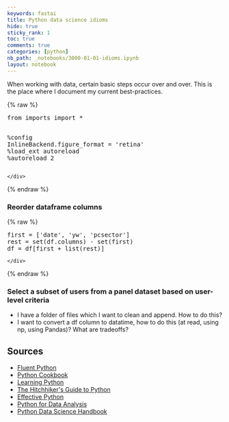 ```yaml
---
keywords: fastai
title: Python data science idioms
hide: true
sticky_rank: 1
toc: true
comments: true
categories: [python]
nb_path: _notebooks/3000-01-01-idioms.ipynb
layout: notebook
---
```


<!--
#################################################
### THIS FILE WAS AUTOGENERATED! DO NOT EDIT! ###
#################################################
# file to edit: _notebooks/3000-01-01-idioms.ipynb
-->

<div class="container" id="notebook-container">
        
<div class="cell border-box-sizing text_cell rendered"><div class="inner_cell">
<div class="text_cell_render border-box-sizing rendered_html">
<p>When working with data, certain basic steps occur over and over. This is the place where I document my current best-practices.</p>

</div>
</div>
</div>
    {% raw %}
    
<div class="cell border-box-sizing code_cell rendered">
<div class="input">

<div class="inner_cell">
    <div class="input_area">
<div class=" highlight hl-ipython3"><pre><span></span><span class="kn">from</span> <span class="nn">imports</span> <span class="kn">import</span> <span class="o">*</span>

<span class="o">%</span><span class="k">config</span> InlineBackend.figure_format = &#39;retina&#39;
<span class="o">%</span><span class="k">load_ext</span> autoreload
<span class="o">%</span><span class="k">autoreload</span> 2
</pre></div>

    </div>
</div>
</div>

</div>
    {% endraw %}

<div class="cell border-box-sizing text_cell rendered"><div class="inner_cell">
<div class="text_cell_render border-box-sizing rendered_html">
<h3 id="Reorder-dataframe-columns">Reorder dataframe columns<a class="anchor-link" href="#Reorder-dataframe-columns"> </a></h3>
</div>
</div>
</div>
    {% raw %}
    
<div class="cell border-box-sizing code_cell rendered">
<div class="input">

<div class="inner_cell">
    <div class="input_area">
<div class=" highlight hl-ipython3"><pre><span></span><span class="n">first</span> <span class="o">=</span> <span class="p">[</span><span class="s1">&#39;date&#39;</span><span class="p">,</span> <span class="s1">&#39;yw&#39;</span><span class="p">,</span> <span class="s1">&#39;pcsector&#39;</span><span class="p">]</span>
<span class="n">rest</span> <span class="o">=</span> <span class="nb">set</span><span class="p">(</span><span class="n">df</span><span class="o">.</span><span class="n">columns</span><span class="p">)</span> <span class="o">-</span> <span class="nb">set</span><span class="p">(</span><span class="n">first</span><span class="p">)</span>
<span class="n">df</span> <span class="o">=</span> <span class="n">df</span><span class="p">[</span><span class="n">first</span> <span class="o">+</span> <span class="nb">list</span><span class="p">(</span><span class="n">rest</span><span class="p">)]</span>
</pre></div>

    </div>
</div>
</div>

</div>
    {% endraw %}

<div class="cell border-box-sizing text_cell rendered"><div class="inner_cell">
<div class="text_cell_render border-box-sizing rendered_html">
<h3 id="Select-a-subset-of-users-from-a-panel-dataset-based-on-user-level-criteria">Select a subset of users from a panel dataset based on user-level criteria<a class="anchor-link" href="#Select-a-subset-of-users-from-a-panel-dataset-based-on-user-level-criteria"> </a></h3>
</div>
</div>
</div>
<div class="cell border-box-sizing text_cell rendered"><div class="inner_cell">
<div class="text_cell_render border-box-sizing rendered_html">
<ul>
<li>I have a folder of files which I want to clean and append. How to do this?</li>
<li>I want to convert a df column to datatime, how to do this (at read, using np, using Pandas)? What are tradeoffs?</li>
</ul>

</div>
</div>
</div>
<div class="cell border-box-sizing text_cell rendered"><div class="inner_cell">
<div class="text_cell_render border-box-sizing rendered_html">
<h2 id="Sources">Sources<a class="anchor-link" href="#Sources"> </a></h2><ul>
<li><a href="https://www.oreilly.com/library/view/fluent-python/9781491946237/">Fluent Python</a></li>
<li><a href="https://www.oreilly.com/library/view/python-cookbook-3rd/9781449357337/">Python Cookbook</a></li>
<li><a href="https://www.oreilly.com/library/view/learning-python-5th/9781449355722/">Learning Python</a></li>
<li><a href="https://docs.python-guide.org/writing/structure/">The Hitchhiker's Guide to Python</a></li>
<li><a href="https://effectivepython.com">Effective Python</a></li>
<li><a href="https://www.oreilly.com/library/view/python-for-data/9781491957653/">Python for Data Analysis</a></li>
<li><a href="https://www.oreilly.com/library/view/python-data-science/9781491912126/">Python Data Science Handbook</a></li>
</ul>

</div>
</div>
</div>
</div>
 


